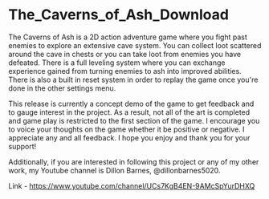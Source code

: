 # The_Caverns_of_Ash_Download
The Caverns of Ash is a 2D action adventure game where you fight past enemies to explore an extensive cave system. You can collect loot scattered around the cave in chests or you can take loot from enemies you have defeated. There is a full leveling system where you can exchange experience gained from turning enemies to ash into improved abilities. There is also a built in reset system in order to replay the game once you're done in the other settings menu.

This release is currently a concept demo of the game to get feedback and to gauge interest in the project. As a result, not all of the art is completed and game play is restricted to the first section of the game.  I encourage you to voice your thoughts on the game whether it be positive or negative.  I appreciate any and all feedback.  I hope you enjoy and thank you for your support!

Additionally, if you are interested in following this project or any of my other work, my Youtube channel is Dillon Barnes, @dillonbarnes5020. 

Link - https://www.youtube.com/channel/UCs7KgB4EN-9AMcSpYurDHXQ
